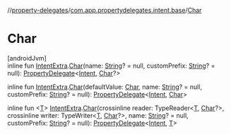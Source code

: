 //[property-delegates](../../index.md)/[com.app.propertydelegates.intent.base](index.md)/[Char](-char.md)

# Char

[androidJvm]\
inline fun [IntentExtra](../com.app.propertydelegates.intent/-intent-extra/index.md).[Char](-char.md)(name: [String](https://kotlinlang.org/api/latest/jvm/stdlib/kotlin/-string/index.html)? = null, customPrefix: [String](https://kotlinlang.org/api/latest/jvm/stdlib/kotlin/-string/index.html)? = null): [PropertyDelegate](../com.app.propertydelegates/-property-delegate/index.md)<[Intent](https://developer.android.com/reference/kotlin/android/content/Intent.html), [Char](https://kotlinlang.org/api/latest/jvm/stdlib/kotlin/-char/index.html)?>

inline fun [IntentExtra](../com.app.propertydelegates.intent/-intent-extra/index.md).[Char](-char.md)(defaultValue: [Char](https://kotlinlang.org/api/latest/jvm/stdlib/kotlin/-char/index.html), name: [String](https://kotlinlang.org/api/latest/jvm/stdlib/kotlin/-string/index.html)? = null, customPrefix: [String](https://kotlinlang.org/api/latest/jvm/stdlib/kotlin/-string/index.html)? = null): [PropertyDelegate](../com.app.propertydelegates/-property-delegate/index.md)<[Intent](https://developer.android.com/reference/kotlin/android/content/Intent.html), [Char](https://kotlinlang.org/api/latest/jvm/stdlib/kotlin/-char/index.html)>

inline fun <[T](-char.md)> [IntentExtra](../com.app.propertydelegates.intent/-intent-extra/index.md).[Char](-char.md)(crossinline reader: TypeReader<[T](-char.md), [Char](https://kotlinlang.org/api/latest/jvm/stdlib/kotlin/-char/index.html)?>, crossinline writer: TypeWriter<[T](-char.md), [Char](https://kotlinlang.org/api/latest/jvm/stdlib/kotlin/-char/index.html)?>, name: [String](https://kotlinlang.org/api/latest/jvm/stdlib/kotlin/-string/index.html)? = null, customPrefix: [String](https://kotlinlang.org/api/latest/jvm/stdlib/kotlin/-string/index.html)? = null): [PropertyDelegate](../com.app.propertydelegates/-property-delegate/index.md)<[Intent](https://developer.android.com/reference/kotlin/android/content/Intent.html), [T](-char.md)>

